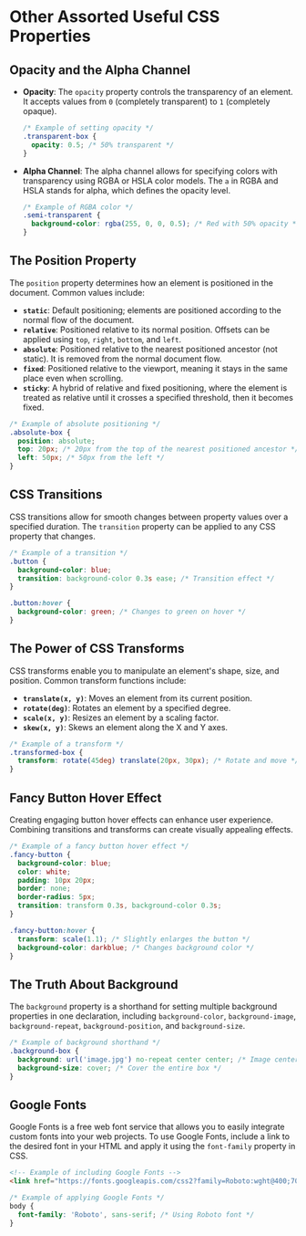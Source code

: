 # Other Assorted Useful CSS Properties

## Opacity and the Alpha Channel

- **Opacity**: The `opacity` property controls the transparency of an element. It accepts values from `0` (completely transparent) to `1` (completely opaque).

    ```css
    /* Example of setting opacity */
    .transparent-box {
      opacity: 0.5; /* 50% transparent */
    }
    ```

- **Alpha Channel**: The alpha channel allows for specifying colors with transparency using RGBA or HSLA color models. The `a` in RGBA and HSLA stands for alpha, which defines the opacity level.

    ```css
    /* Example of RGBA color */
    .semi-transparent {
      background-color: rgba(255, 0, 0, 0.5); /* Red with 50% opacity */
    }
    ```

## The Position Property

The `position` property determines how an element is positioned in the document. Common values include:

- **`static`**: Default positioning; elements are positioned according to the normal flow of the document.
- **`relative`**: Positioned relative to its normal position. Offsets can be applied using `top`, `right`, `bottom`, and `left`.
- **`absolute`**: Positioned relative to the nearest positioned ancestor (not static). It is removed from the normal document flow.
- **`fixed`**: Positioned relative to the viewport, meaning it stays in the same place even when scrolling.
- **`sticky`**: A hybrid of relative and fixed positioning, where the element is treated as relative until it crosses a specified threshold, then it becomes fixed.

```css
/* Example of absolute positioning */
.absolute-box {
  position: absolute;
  top: 20px; /* 20px from the top of the nearest positioned ancestor */
  left: 50px; /* 50px from the left */
}
```

## CSS Transitions

CSS transitions allow for smooth changes between property values over a specified duration. The `transition` property can be applied to any CSS property that changes.

```css
/* Example of a transition */
.button {
  background-color: blue;
  transition: background-color 0.3s ease; /* Transition effect */
}

.button:hover {
  background-color: green; /* Changes to green on hover */
}
```

## The Power of CSS Transforms

CSS transforms enable you to manipulate an element's shape, size, and position. Common transform functions include:

- **`translate(x, y)`**: Moves an element from its current position.
- **`rotate(deg)`**: Rotates an element by a specified degree.
- **`scale(x, y)`**: Resizes an element by a scaling factor.
- **`skew(x, y)`**: Skews an element along the X and Y axes.

```css
/* Example of a transform */
.transformed-box {
  transform: rotate(45deg) translate(20px, 30px); /* Rotate and move */
}
```

## Fancy Button Hover Effect

Creating engaging button hover effects can enhance user experience. Combining transitions and transforms can create visually appealing effects.

```css
/* Example of a fancy button hover effect */
.fancy-button {
  background-color: blue;
  color: white;
  padding: 10px 20px;
  border: none;
  border-radius: 5px;
  transition: transform 0.3s, background-color 0.3s;
}

.fancy-button:hover {
  transform: scale(1.1); /* Slightly enlarges the button */
  background-color: darkblue; /* Changes background color */
}
```

## The Truth About Background

The `background` property is a shorthand for setting multiple background properties in one declaration, including `background-color`, `background-image`, `background-repeat`, `background-position`, and `background-size`.

```css
/* Example of background shorthand */
.background-box {
  background: url('image.jpg') no-repeat center center; /* Image centered */
  background-size: cover; /* Cover the entire box */
}
```

## Google Fonts

Google Fonts is a free web font service that allows you to easily integrate custom fonts into your web projects. To use Google Fonts, include a link to the desired font in your HTML and apply it using the `font-family` property in CSS.

```html
<!-- Example of including Google Fonts -->
<link href="https://fonts.googleapis.com/css2?family=Roboto:wght@400;700&display=swap" rel="stylesheet">
```

```css
/* Example of applying Google Fonts */
body {
  font-family: 'Roboto', sans-serif; /* Using Roboto font */
}
```
